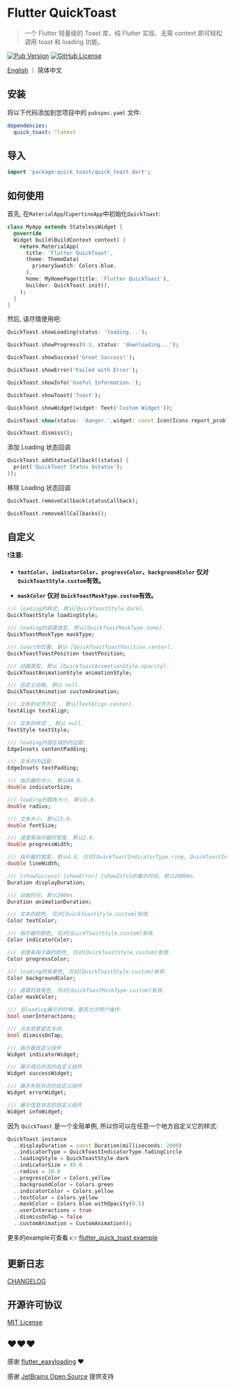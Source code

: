 # Flutter QuickToast
> 一个 Flutter 轻量级的 Toast 库，纯 Flutter 实现、无需 context 即可轻松调用 toast 和 loading 功能。

[![Pub Version](https://img.shields.io/pub/v/quick_toast)](https://pub.dev/packages/quick_toast)
[![GitHub License](https://img.shields.io/github/license/srcker/flutter_quick_toast)](https://github.com/srcker/flutter_quick_toast)

[English](./README.md) ｜ 简体中文


## 安装

将以下代码添加到您项目中的 `pubspec.yaml` 文件:

```yaml
dependencies:
  quick_toast: ^latest
```

## 导入

```dart
import 'package:quick_toast/quick_toast.dart';
```

## 如何使用

首先, 在`MaterialApp`/`CupertinoApp`中初始化`QuickToast`:

```dart
class MyApp extends StatelessWidget {
  @override
  Widget build(BuildContext context) {
    return MaterialApp(
      title: 'Flutter QuickToast',
      theme: ThemeData(
        primarySwatch: Colors.blue,
      ),
      home: MyHomePage(title: 'Flutter QuickToast'),
      builder: QuickToast.init(),
    );
  }
}
```

然后, 请尽情使用吧:

```dart
QuickToast.showLoading(status: 'loading...');

QuickToast.showProgress(0.3, status: 'downloading...');

QuickToast.showSuccess('Great Success!');

QuickToast.showError('Failed with Error');

QuickToast.showInfo('Useful Information.');

QuickToast.showToast('Toast');

QuickToast.showWidget(widget: Text('Custom Widget'));

QuickToast.show(status: 'danger.',widget: const Icon(Icons.report_problem));

QuickToast.dismiss();
```

添加 Loading 状态回调

```dart
QuickToast.addStatusCallback((status) {
  print('QuickToast Status $status');
});
```

移除 Loading 状态回调

```dart
QuickToast.removeCallback(statusCallback);

QuickToast.removeAllCallbacks();
```

## 自定义

❗️**注意:**

- **`textColor`、`indicatorColor`、`progressColor`、`backgroundColor` 仅对 `QuickToastStyle.custom`有效。**

- **`maskColor` 仅对 `QuickToastMaskType.custom`有效。**

```dart
/// loading的样式, 默认[QuickToastStyle.dark].
QuickToastStyle loadingStyle;

/// loading的遮罩类型, 默认[QuickToastMaskType.none].
QuickToastMaskType maskType;

/// toast的位置, 默认 [QuickToastToastPosition.center].
QuickToastToastPosition toastPosition;

/// 动画类型, 默认 [QuickToastAnimationStyle.opacity].
QuickToastAnimationStyle animationStyle;

/// 自定义动画, 默认 null.
QuickToastAnimation customAnimation;

/// 文本的对齐方式 , 默认[TextAlign.center].
TextAlign textAlign;

/// 文本的样式 , 默认 null.
TextStyle textStyle;

/// loading内容区域的内边距.
EdgeInsets contentPadding;

/// 文本的内边距.
EdgeInsets textPadding;

/// 指示器的大小, 默认40.0.
double indicatorSize;

/// loading的圆角大小, 默认5.0.
double radius;

/// 文本大小, 默认15.0.
double fontSize;

/// 进度条指示器的宽度, 默认2.0.
double progressWidth;

/// 指示器的宽度, 默认4.0, 仅对[QuickToastIndicatorType.ring, QuickToastIndicatorType.dualRing]有效.
double lineWidth;

/// [showSuccess] [showError] [showInfo]的展示时间, 默认2000ms.
Duration displayDuration;

/// 动画时间, 默认200ms.
Duration animationDuration;

/// 文本的颜色, 仅对[QuickToastStyle.custom]有效.
Color textColor;

/// 指示器的颜色, 仅对[QuickToastStyle.custom]有效.
Color indicatorColor;

/// 进度条指示器的颜色, 仅对[QuickToastStyle.custom]有效.
Color progressColor;

/// loading的背景色, 仅对[QuickToastStyle.custom]有效.
Color backgroundColor;

/// 遮罩的背景色, 仅对[QuickToastMaskType.custom]有效.
Color maskColor;

/// 当loading展示的时候，是否允许用户操作.
bool userInteractions;

/// 点击背景是否关闭.
bool dismissOnTap;

/// 指示器自定义组件
Widget indicatorWidget;

/// 展示成功状态的自定义组件
Widget successWidget;

/// 展示失败状态的自定义组件
Widget errorWidget;

/// 展示信息状态的自定义组件
Widget infoWidget;
```

因为 `QuickToast` 是一个全局单例, 所以你可以在任意一个地方自定义它的样式:

```dart
QuickToast.instance
  ..displayDuration = const Duration(milliseconds: 2000)
  ..indicatorType = QuickToastIndicatorType.fadingCircle
  ..loadingStyle = QuickToastStyle.dark
  ..indicatorSize = 45.0
  ..radius = 10.0
  ..progressColor = Colors.yellow
  ..backgroundColor = Colors.green
  ..indicatorColor = Colors.yellow
  ..textColor = Colors.yellow
  ..maskColor = Colors.blue.withOpacity(0.5)
  ..userInteractions = true
  ..dismissOnTap = false
  ..customAnimation = CustomAnimation();
```

更多的example可查看 👉 [flutter_quick_toast example](https://github.com/srcker/flutter_quick_toast/tree/main/example)


## 更新日志

[CHANGELOG](./CHANGELOG.md)

## 开源许可协议

[MIT License](./LICENSE)

## ❤️❤️❤️

感谢 [flutter_easyloading](https://github.com/nslogx/flutter_easyloading) ❤️

感谢 [JetBrains Open Source](https://www.jetbrains.com/community/opensource/#support) 提供支持
